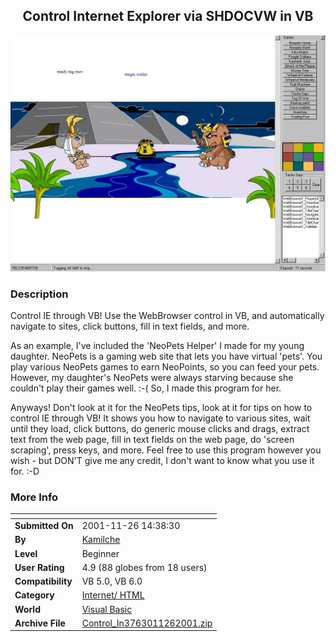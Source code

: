 ﻿<div align="center">

## Control Internet Explorer via SHDOCVW in VB

<img src="PIC200111261720547392.jpg">
</div>

### Description

Control IE through VB! Use the WebBrowser control in VB, and automatically navigate to sites, click buttons, fill in text fields, and more.

As an example, I've included the 'NeoPets Helper' I made for my young daughter. NeoPets is a gaming web site that lets you have virtual 'pets'. You play various NeoPets games to earn NeoPoints, so you can feed your pets. However, my daughter's NeoPets were always starving because she couldn't play their games well. :-( So, I made this program for her.

Anyways! Don't look at it for the NeoPets tips, look at it for tips on how to control IE through VB! It shows you how to navigate to various sites, wait until they load, click buttons, do generic mouse clicks and drags, extract text from the web page, fill in text fields on the web page, do 'screen scraping', press keys, and more. Feel free to use this program however you wish - but DON'T give me any credit, I don't want to know what you use it for. :-D
 
### More Info
 


<span>             |<span>
---                |---
**Submitted On**   |2001-11-26 14:38:30
**By**             |[Kamilche](https://github.com/Planet-Source-Code/PSCIndex/blob/master/ByAuthor/kamilche.md)
**Level**          |Beginner
**User Rating**    |4.9 (88 globes from 18 users)
**Compatibility**  |VB 5\.0, VB 6\.0
**Category**       |[Internet/ HTML](https://github.com/Planet-Source-Code/PSCIndex/blob/master/ByCategory/internet-html__1-34.md)
**World**          |[Visual Basic](https://github.com/Planet-Source-Code/PSCIndex/blob/master/ByWorld/visual-basic.md)
**Archive File**   |[Control\_In3763011262001\.zip](https://github.com/Planet-Source-Code/kamilche-control-internet-explorer-via-shdocvw-in-vb__1-29239/archive/master.zip)








